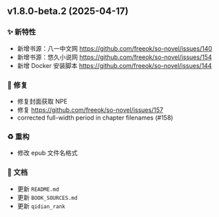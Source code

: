 ## v1.8.0-beta.2 (2025-04-17)

### ✨ 新特性

- 新增书源：八一中文网 https://github.com/freeok/so-novel/issues/140
- 新增书源：悠久小说网 https://github.com/freeok/so-novel/issues/154
- 新增 Docker 安装脚本 https://github.com/freeok/so-novel/issues/144

### 🐛 修复

- 修复封面获取 NPE
- 修复 https://github.com/freeok/so-novel/issues/157
- corrected full-width period in chapter filenames (#158)

### ♻️ 重构

- 修改 epub 文件名格式

### 📝 文档

- 更新 `README.md`
- 更新 `BOOK_SOURCES.md`
- 更新 `qidian_rank`